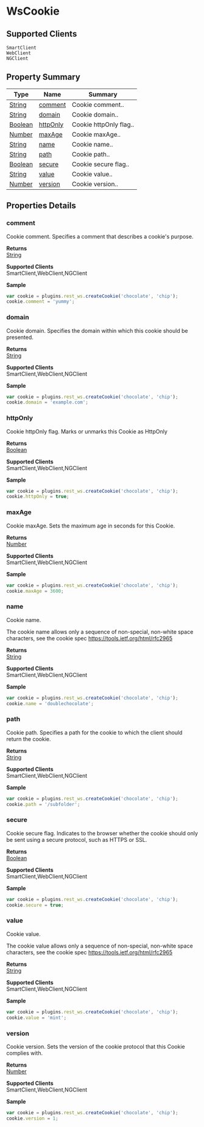 #  WsCookie

## **Supported Clients**

    SmartClient
    WebClient
    NGClient

## Property Summary

| Type                                                  | Name                    | Summary                                                                                                           |
| ----------------------------------------------------- | ----------------------- | ----------------------------------------------------------------------------------------------------------------- |
| [String](../../JSLib/String.md) | [comment](WsCookie.md#comment)                   | Cookie comment..                                    |
| [String](../../JSLib/String.md) | [domain](WsCookie.md#domain)                   | Cookie domain..                                    |
| [Boolean](../../JSLib/Boolean.md) | [httpOnly](WsCookie.md#httpOnly)                   | Cookie httpOnly flag..                                    |
| [Number](../../JSLib/Number.md) | [maxAge](WsCookie.md#maxAge)                   | Cookie maxAge..                                    |
| [String](../../JSLib/String.md) | [name](WsCookie.md#name)                   | Cookie name..                                    |
| [String](../../JSLib/String.md) | [path](WsCookie.md#path)                   | Cookie path..                                    |
| [Boolean](../../JSLib/Boolean.md) | [secure](WsCookie.md#secure)                   | Cookie secure flag..                                    |
| [String](../../JSLib/String.md) | [value](WsCookie.md#value)                   | Cookie value..                                    |
| [Number](../../JSLib/Number.md) | [version](WsCookie.md#version)                   | Cookie version..                                    |

## Properties Details

### comment

Cookie comment.
Specifies a comment that describes a cookie's purpose.

**Returns**\
[String](../../JSLib/String.md) 

**Supported Clients**\
SmartClient,WebClient,NGClient

**Sample**

```javascript
var cookie = plugins.rest_ws.createCookie('chocolate', 'chip');
cookie.comment = 'yummy';
```
### domain

Cookie domain.
Specifies the domain within which this cookie should be presented.

**Returns**\
[String](../../JSLib/String.md) 

**Supported Clients**\
SmartClient,WebClient,NGClient

**Sample**

```javascript
var cookie = plugins.rest_ws.createCookie('chocolate', 'chip');
cookie.domain = 'example.com';
```
### httpOnly

Cookie httpOnly flag.
Marks or unmarks this Cookie as HttpOnly

**Returns**\
[Boolean](../../JSLib/Boolean.md) 

**Supported Clients**\
SmartClient,WebClient,NGClient

**Sample**

```javascript
var cookie = plugins.rest_ws.createCookie('chocolate', 'chip');
cookie.httpOnly = true;
```
### maxAge

Cookie maxAge.
Sets the maximum age in seconds for this Cookie.

**Returns**\
[Number](../../JSLib/Number.md) 

**Supported Clients**\
SmartClient,WebClient,NGClient

**Sample**

```javascript
var cookie = plugins.rest_ws.createCookie('chocolate', 'chip');
cookie.maxAge = 3600;
```
### name

Cookie name.

The cookie name allows only a sequence of non-special, non-white space characters, see
the cookie spec https://tools.ietf.org/html/rfc2965

**Returns**\
[String](../../JSLib/String.md) 

**Supported Clients**\
SmartClient,WebClient,NGClient

**Sample**

```javascript
var cookie = plugins.rest_ws.createCookie('chocolate', 'chip');
cookie.name = 'doublechocolate';
```
### path

Cookie path.
Specifies a path for the cookie to which the client should return the cookie.

**Returns**\
[String](../../JSLib/String.md) 

**Supported Clients**\
SmartClient,WebClient,NGClient

**Sample**

```javascript
var cookie = plugins.rest_ws.createCookie('chocolate', 'chip');
cookie.path = '/subfolder';
```
### secure

Cookie secure flag.
Indicates to the browser whether the cookie should only be sent using a secure protocol, such as HTTPS or SSL.

**Returns**\
[Boolean](../../JSLib/Boolean.md) 

**Supported Clients**\
SmartClient,WebClient,NGClient

**Sample**

```javascript
var cookie = plugins.rest_ws.createCookie('chocolate', 'chip');
cookie.secure = true;
```
### value

Cookie value.

The cookie value allows only a sequence of non-special, non-white space characters, see
the cookie spec https://tools.ietf.org/html/rfc2965

**Returns**\
[String](../../JSLib/String.md) 

**Supported Clients**\
SmartClient,WebClient,NGClient

**Sample**

```javascript
var cookie = plugins.rest_ws.createCookie('chocolate', 'chip');
cookie.value = 'mint';
```
### version

Cookie version.
Sets the version of the cookie protocol that this Cookie complies with.

**Returns**\
[Number](../../JSLib/Number.md) 

**Supported Clients**\
SmartClient,WebClient,NGClient

**Sample**

```javascript
var cookie = plugins.rest_ws.createCookie('chocolate', 'chip');
cookie.version = 1;
```

